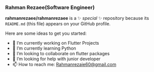 ### Rahman Rezaee(Software Engineer)




**rahmanrezaee/rahmanrezaee** is a ✨ _special_ ✨ repository because its `README.md` (this file) appears on your GitHub profile.

Here are some ideas to get you started:

- 🔭 I’m currently working on Flutter Projects
- 🌱 I’m currently learning Python
- 👯 I’m looking to collaborate on flutter packages
- 🤔 I’m looking for help with junior developer
- 📫 How to reach me: Rahmanrezaie60@gmail.com

